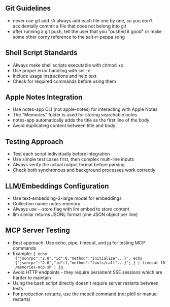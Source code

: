 ## Git Guidelines
- never use git add -A always add each file one by one, so you don't accidentally commit a file that does not belong into git
- after running a git push, tell the user that you "pushed it good" or make some other corny reference to the salt-n-peppa song

## Shell Script Standards
- Always make shell scripts executable with chmod +x
- Use proper error handling with set -e
- Include usage instructions and help text
- Check for required commands before using them

## Apple Notes Integration
- Use notes-app CLI (not apple-notes) for interacting with Apple Notes
- The "Memories" folder is used for storing searchable notes
- notes-app automatically adds the title as the first line of the body
- Avoid duplicating content between title and body

## Testing Approach
- Test each script individually before integration
- Use simple test cases first, then complex multi-line inputs
- Always verify the actual output format before parsing
- Check both synchronous and background processes work correctly

## LLM/Embeddings Configuration
- Use text-embedding-3-large model for embeddings
- Collection name: notes-memory
- Always use --store flag with llm embed to store content
- llm similar returns JSONL format (one JSON object per line)

## MCP Server Testing
- Best approach: Use echo, pipe, timeout, and jq for testing MCP commands
- Example: `{ echo '{"jsonrpc":"2.0","id":0,"method":"initialize"...}'; echo '{"jsonrpc":"2.0","id":1,"method":"tools/call"...}'; } | timeout 10 ./memories-mcp.sh | jq`
- Avoid HTTP endpoints - they require persistent SSE sessions which are harder to maintain
- Using the bash script directly doesn't require server restarts between tests
- For production restarts, use the mcpctl command (not pkill or manual restarts)
